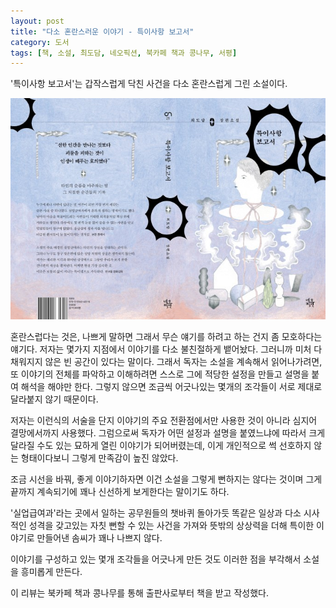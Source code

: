 ```yaml
---
layout: post
title: "다소 혼란스러운 이야기 - 특이사항 보고서"
category: 도서
tags: [책, 소설, 최도담, 네오픽션, 북카페 책과 콩나무, 서평]
---
```


'특이사항 보고서'는
갑작스럽게 닥친 사건을 다소 혼란스럽게 그린 소설이다.

![표지](/images/book/significant-event-report-book.jpg)

혼란스럽다는 것은, 나쁘게 말하면 그래서 무슨 얘기를 하려고 하는 건지 좀 모호하다는 얘기다.
저자는 몇가지 지점에서 이야기를 다소 불친절하게 뱉어놨다.
그러니까 미처 다 채워지지 않은 빈 공간이 있다는 말이다.
그래서 독자는 소설을 계속해서 읽어나가려면,
또 이야기의 전체를 파악하고 이해하려면
스스로 그에 적당한 설정을 만들고 설명을 붙여 해석을 해야만 한다.
그렇지 않으면 조금씩 어긋나있는 몇개의 조각들이 서로 제대로 달라붙지 않기 때문이다.

저자는 이런식의 서술을 단지 이야기의 주요 전환점에서만 사용한 것이 아니라
심지어 결망에서까지 사용했다.
그럼으로써 독자가 어떤 설정과 설명을 붙였느냐에 따라서 크게 달라질 수도 있는
묘하게 열린 이야기가 되어버렸는데,
이게 개인적으로 썩 선호하지 않는 형태이다보니 그렇게 만족감이 높진 않았다.

조금 시선을 바꿔, 좋게 이야기하자면
이건 소설을 그렇게 뻔하지는 않다는 것이며
그게 끝까지 계속되기에 꽤나 신선하게 보게한다는 말이기도 하다.

'실업급여과'라는 곳에서 일하는 공무원들의 챗바퀴 돌아가듯 똑같은 일상과
다소 시사적인 성격을 갖고있는 자칫 뻔할 수 있는 사건을 가져와
뜻밖의 상상력을 더해 특이한 이야기로 만들어낸 솜씨가 꽤나 나쁘지 않다.

이야기를 구성하고 있는 몇개 조각들을 어긋나게 만든 것도
이러한 점을 부각해서 소설을 흥미롭게 만든다.



<div class="im im-info">
이 리뷰는 북카페 책과 콩나무를 통해 출판사로부터 책을 받고 작성했다.
</div>
